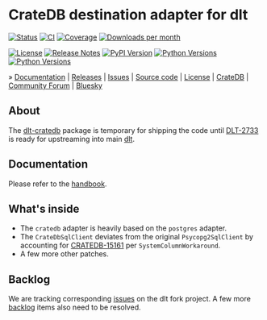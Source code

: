 # CrateDB destination adapter for dlt

[![Status][badge-status]][project-pypi]
[![CI][badge-ci]][project-ci]
[![Coverage][badge-coverage]][project-coverage]
[![Downloads per month][badge-downloads-per-month]][project-downloads]

[![License][badge-license]][project-license]
[![Release Notes][badge-release-notes]][project-release-notes]
[![PyPI Version][badge-package-version]][project-pypi]
[![Python Versions][badge-python-versions]][project-pypi]
[![Python Versions][badge-dlt-versions]][dlt]

» [Documentation]
| [Releases]
| [Issues]
| [Source code]
| [License]
| [CrateDB]
| [Community Forum]
| [Bluesky]

## About

The [dlt-cratedb] package is temporary for shipping the code until
[DLT-2733] is ready for upstreaming into main [dlt].

## Documentation

Please refer to the [handbook].

## What's inside

- The `cratedb` adapter is heavily based on the `postgres` adapter.
- The `CrateDbSqlClient` deviates from the original `Psycopg2SqlClient` by
  accounting for [CRATEDB-15161] per `SystemColumnWorkaround`.
- A few more other patches.

## Backlog

We are tracking corresponding [issues] on the dlt fork project.
A few more [backlog] items also need to be resolved.


[backlog]: docs/backlog.md
[CRATEDB-15161]: https://github.com/crate/crate/issues/15161
[dlt]: https://github.com/dlt-hub/dlt
[DLT-2733]: https://github.com/dlt-hub/dlt/pull/2733
[dlt-cratedb]: https://pypi.org/project/dlt-cratedb
[issues]: https://github.com/crate-workbench/dlt/issues
[handbook]: docs/cratedb.md

[CrateDB]: https://cratedb.com/database
[Bluesky]: https://bsky.app/search?q=cratedb
[Community Forum]: https://community.cratedb.com/
[Documentation]: https://github.com/crate-workbench/dlt-cratedb
[Issues]: https://github.com/crate-workbench/dlt-cratedb/issues
[License]: https://github.com/crate-workbench/dlt-cratedb/blob/main/LICENSE.txt
[managed on GitHub]: https://github.com/crate-workbench/dlt-cratedb
[Source code]: https://github.com/crate-workbench/dlt-cratedb
[Releases]: https://github.com/surister/dlt-cratedb/releases

[badge-ci]: https://github.com/crate-workbench/dlt-cratedb/actions/workflows/tests.yml/badge.svg
[badge-dlt-versions]: https://img.shields.io/badge/dlt-1.10%2C%201.11%2C%201.12-blue.svg
[badge-bluesky]: https://img.shields.io/badge/Bluesky-0285FF?logo=bluesky&logoColor=fff&label=Follow%20%40CrateDB
[badge-coverage]: https://codecov.io/gh/crate-workbench/dlt-cratedb/branch/main/graph/badge.svg
[badge-downloads-per-month]: https://pepy.tech/badge/dlt-cratedb/month
[badge-license]: https://img.shields.io/github/license/crate-workbench/dlt-cratedb
[badge-package-version]: https://img.shields.io/pypi/v/dlt-cratedb.svg
[badge-python-versions]: https://img.shields.io/pypi/pyversions/dlt-cratedb.svg
[badge-release-notes]: https://img.shields.io/github/release/crate-workbench/dlt-cratedb?label=Release+Notes
[badge-status]: https://img.shields.io/pypi/status/dlt-cratedb.svg
[project-ci]: https://github.com/crate-workbench/dlt-cratedb/actions/workflows/tests.yml
[project-coverage]: https://app.codecov.io/gh/crate-workbench/dlt-cratedb
[project-downloads]: https://pepy.tech/project/dlt-cratedb/
[project-license]: https://github.com/crate-workbench/dlt-cratedb/blob/main/LICENSE
[project-pypi]: https://pypi.org/project/dlt-cratedb
[project-release-notes]: https://github.com/crate-workbench/dlt-cratedb/releases
